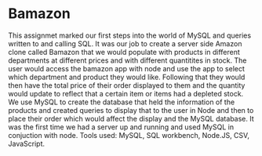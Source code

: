 # Bamazon
This assignmet marked our first steps into the world of MySQL and queries written to and calling SQL. It was our job to create a server side Amazon clone called Bamazon that we would populate with products in different departments at different prices and with different quantitites in stock. The user would access the bamazon app with node and use the app to select which department and product they would like. Following that they would then have the total price of their order displayed to them and the quantity would update to reflect that a certain item or items had a depleted stock. We use MySQL to create the database that held the information of the products and created queries to display that to the user in Node and then to place their order which would affect the display and the MySQL database. It was the first time we had a server up and running and used MySQL in conjuction with node.
Tools used: MySQL, SQL workbench, Node.JS, CSV, JavaScript.
